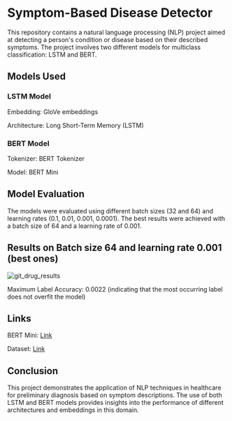 # Symptom-Based Disease Detector
This repository contains a natural language processing (NLP) project aimed at detecting a person's condition or disease based on their described symptoms. The project involves two different models for multiclass classification: LSTM and BERT.

## Models Used
### LSTM Model
Embedding: GloVe embeddings

Architecture: Long Short-Term Memory (LSTM)

### BERT Model
Tokenizer: BERT Tokenizer

Model: BERT Mini

## Model Evaluation
The models were evaluated using different batch sizes (32 and 64) and learning rates (0.1, 0.01, 0.001, 0.0001). The best results were achieved with a batch size of 64 and a learning rate of 0.001.

## Results on Batch size 64 and learning rate 0.001 (best ones)
![git_drug_results](https://github.com/piyushinduja/Symptom-Based-Disease-Detector/assets/74929365/552359d8-d45c-4d6e-b052-2e59e9f19319)

Maximum Label Accuracy: 0.0022 (indicating that the most occurring label does not overfit the model)

## Links
BERT Mini: [Link](https://huggingface.co/prajjwal1/bert-mini)

Dataset: [Link](https://www.kaggle.com/datasets/jessicali9530/kuc-hackathon-winter-2018)

## Conclusion
This project demonstrates the application of NLP techniques in healthcare for preliminary diagnosis based on symptom descriptions. The use of both LSTM and BERT models provides insights into the performance of different architectures and embeddings in this domain.
